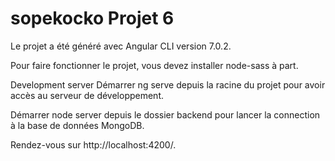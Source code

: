 # sopekocko Projet 6

Le projet a été généré avec Angular CLI version 7.0.2.

Pour faire fonctionner le projet, vous devez installer node-sass à part.

Development server
Démarrer ng serve depuis la racine du projet pour avoir accès au serveur de développement.

Démarrer node server depuis le dossier backend pour lancer la connection à la base de données MongoDB.

Rendez-vous sur http://localhost:4200/.
